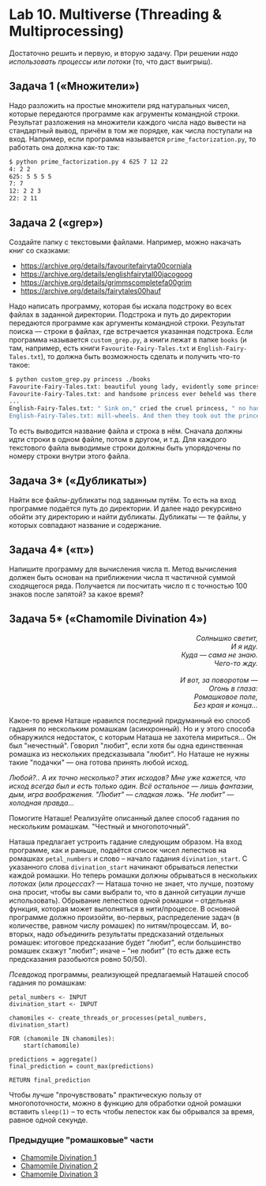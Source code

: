 # Lab 10. Multiverse (Threading & Multiprocessing)

Достаточно решить и первую, и вторую задачу.
При решении *надо использовать процессы или потоки* (то, что даст выигрыш).


## Задача 1 («‎Множители»‎)

Надо разложить на простые множители ряд натуральных чисел, которые передаются программе как агрументы командной строки.
Результат разложения на множители каждого числа надо вывести на стандартный вывод, причём в том же порядке, как числа поступали на вход.
Например, если программа называется `prime_factorization.py`, то работать она должна как-то так:
```bash
$ python prime_factorization.py 4 625 7 12 22
4: 2 2
625: 5 5 5 5
7: 7
12: 2 2 3
22: 2 11 
```

## Задача 2 («‎grep»‎)

Создайте папку с текстовыми файлами.
Например, можно накачать книг со сказками:
* https://archive.org/details/favouritefairyta00corniala
* https://archive.org/details/englishfairytal00jacogoog
* https://archive.org/details/grimmscompletefa00grim
* https://archive.org/details/fairytales00hauf

Надо написать программу, которая бы искала подстроку во всех файлах в заданной директории.
Подстрока и путь до директории передаются программе как аргументы командной строки.
Результат поиска — строки в файлах, где встречается указанная подстрока.
Если программа называется `custom_grep.py`, а книги лежат в папке `books` (и там, например, есть книги `Favourite-Fairy-Tales.txt` и `English-Fairy-Tales.txt`), то должна быть возможность сделать и получить что-то такое:
```bash
$ python custom_grep.py princess ./books
Favourite-Fairy-Tales.txt: beautiful young lady, evidently some princess,
Favourite-Fairy-Tales.txt: and handsome princess ever beheld was there,
...
English-Fairy-Tales.txt: " Sink on," cried the cruel princess, " no hand or glove
English-Fairy-Tales.txt: mill-wheels. And then they took out the princess and 
```
То есть выводится название файла и строка в нём.
Сначала должны идти строки в одном файле, потом в другом, и т.д.
Для каждого текстового файла выводимые строки должны быть упорядочены по номеру строки внутри этого файла.


## Задача 3* («‎Дубликаты»‎)

Найти все файлы-дубликаты под заданным путём.
То есть на вход программе подаётся путь до директории.
И далее надо рекурсивно обойти эту директорию и найти дубликаты.
Дубликаты — те файлы, у которых совпадают название и содержание.


## Задача 4* («‎π»‎)

Напишите программу для вычисления числа π.
Метод вычисления должен быть основан на приближении числа π частичной суммой сходящегося ряда.
Получается ли посчитать число π с точностью 100 знаков после запятой? за какое время?


## Задача 5* («‎Chamomile Divination 4»‎)

<div>
<em>
  <p align="right">
    Солнышко светит,<br>
	И я иду.<br>
	Куда — сама не знаю.<br>
	Чего-то жду.<br>
    <br>
	И вот, за поворотом —<br>
	Огонь в глаза:<br>
	Ромашковое поле,<br>
	Без края и конца...
  </p>
</em>
</div>

Какое-то время Наташе нравился последний придуманный ею способ гадания по нескольким ромашкам (асинхронный).
Но и у этого способа обнаружился недостаток, с которым Наташа не захотела мириться...
Он был "нечестный".
Говорил "любит", если хотя бы одна единственная ромашка из нескольких предсказывала "любит".
Но Наташе не нужны такие "подачки" — она готова принять любой исход.

<p>
<em>
  Любой?..
  А их точно несколько? этих исходов?
  Мне уже кажется, что исход всегда был и есть только один.
  Всё остальное — лишь фантазии, дым, игра воображения.
  "Любит" — сладкая ложь.
  "Не любит" — холодная правда...
</em>
</p>

Помогите Наташе!
Реализуйте описанный далее способ гадания по нескольким ромашкам.
"Честный и многопоточный".

Наташа предлагает устроить гадание следующим образом.
На вход программе, как и раньше, подаётся список чисел лепестков на ромашках `petal_numbers` и слово – начало гадания `divination_start`.
С указанного слова `divination_start` начинают обрываться лепестки каждой ромашки.
Но теперь ромашки должны обрываться в нескольких *потоках* (или *процессах*? — Наташа точно не знает, что лучше, поэтому она просит, чтобы вы сами выбрали то, что в данной ситуации лучше использовать).
Обрывание лепестков одной ромашки – отдельная функция, которая может выполняться в нити/процессе.
В основной программе должно произойти, во-первых, распределение задач (в количестве, равном числу ромашек) по нитям/процессам.
И, во-вторых, надо *объединить* результаты предсказаний отдельных ромашек: итоговое предсказание будет "любит", если большинство ромашек скажут "любит"; иначе – "не любит" (то есть даже есть предсказания разобьются ровно 50/50).

*Псевдокод* программы, реализующей предлагаемый Наташей способ гадания по ромашкам:
```
petal_numbers <- INPUT
divination_start <- INPUT

chamomiles <- create_threads_or_processes(petal_numbers, divination_start)

FOR (chamomile IN chamomiles):
    start(chamomile)

predictions = aggregate()
final_prediction = count_max(predictions)

RETURN final_prediction
```

Чтобы лучше "прочувствовать" практическую пользу от многопоточности, можно в функцию для обработки одной ромашки вставить `sleep(1)` – то есть чтобы лепесток как бы обрывался за время, равное одной секунде.


### Предыдущие "ромашковые" части

* [Chamomile Divination 1](https://github.com/Alvant/AdvancedPython/tree/master2022/labs/lab04#%D0%B7%D0%B0%D0%B4%D0%B0%D1%87%D0%B0-2-chamomile-divination)
* [Chamomile Divination 2](https://github.com/Alvant/AdvancedPython/blob/master2022/labs/lab08/README.md#%D0%B7%D0%B0%D0%B4%D0%B0%D1%87%D0%B0-8-chamomile-divination-2)
* [Chamomile Divination 3](https://github.com/Alvant/AdvancedPython/tree/master2022/labs/lab09#%D0%B7%D0%B0%D0%B4%D0%B0%D1%87%D0%B0-3-chamomile-divination-3)
